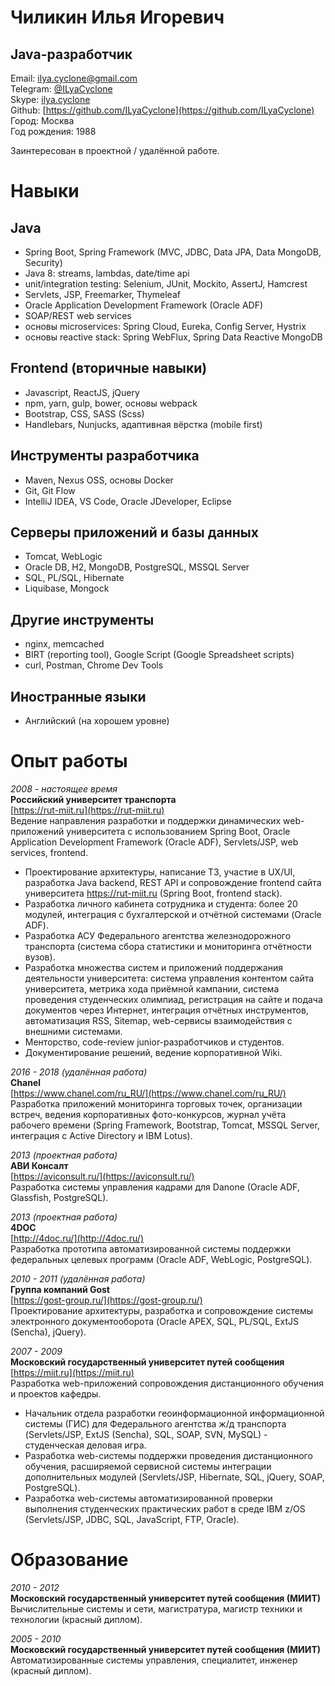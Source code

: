 # Чиликин Илья Игоревич
## Java-разработчик
Email: [ilya.cyclone@gmail.com](mailto:ilya.cyclone@gmail.com)  
Telegram: [@ILyaCyclone](https://t.me/ILyaCyclone)  
Skype: [ilya.cyclone](skype:ilya.cyclone)  
Github: [https://github.com/ILyaCyclone](https://github.com/ILyaCyclone)  
Город: Москва  
Год рождения: 1988

Заинтересован в проектной / удалённой работе.

# Навыки
## Java
- Spring Boot, Spring Framework (MVC, JDBC, Data JPA, Data MongoDB, Security)
- Java 8: streams, lambdas, date/time api
- unit/integration testing: Selenium, JUnit, Mockito, AssertJ, Hamcrest
- Servlets, JSP, Freemarker, Thymeleaf
- Oracle Application Development Framework (Oracle ADF)
- SOAP/REST web services
- основы microservices: Spring Cloud, Eureka, Config Server, Hystrix
- основы reactive stack: Spring WebFlux, Spring Data Reactive MongoDB

## Frontend (вторичные навыки)
- Javascript, ReactJS, jQuery
- npm, yarn, gulp, bower, основы webpack
- Bootstrap, CSS, SASS (Scss)
- Handlebars, Nunjucks, адаптивная вёрстка (mobile first)

## Инструменты разработчика
- Maven, Nexus OSS, основы Docker
- Git, Git Flow
- IntelliJ IDEA, VS Code, Oracle JDeveloper, Eclipse

## Серверы приложений и базы данных
- Tomcat, WebLogic
- Oracle DB, H2, MongoDB, PostgreSQL, MSSQL Server
- SQL, PL/SQL, Hibernate
- Liquibase, Mongock

## Другие инструменты
- nginx, memcached
- BIRT (reporting tool), Google Script (Google Spreadsheet scripts)
- curl, Postman, Chrome Dev Tools

## Иностранные языки
- Английский (на хорошем уровне)

# Опыт работы
_2008 - настоящее время_  
**Российский университет транспорта**  
[https://rut-miit.ru](https://rut-miit.ru)  
Ведение направления разработки и поддержки динамических web-приложений университета с использованием Spring Boot, Oracle Application Development Framework (Oracle ADF), Servlets/JSP, web services, frontend.
- Проектирование архитектуры, написание ТЗ, участие в UX/UI, разработка Java backend, REST API и сопровождение frontend сайта университета https://rut-miit.ru (Spring Boot, frontend stack).
- Разработка личного кабинета сотрудника и студента: более 20 модулей, интеграция с бухгалтерской и отчётной системами (Oracle ADF).
- Разработка АСУ Федерального агентства железнодорожного транспорта (система сбора статистики и мониторинга отчётности вузов).
- Разработка множества систем и приложений поддержания деятельности университета: система управления контентом сайта университета, метрика хода приёмной кампании, система проведения студенческих олимпиад, регистрация на сайте и подача документов через Интернет, интеграция отчётных инструментов, автоматизация RSS, Sitemap, web-сервисы взаимодействия с внешними системами.
- Менторство, code-review junior-разработчиков и студентов.
- Документирование решений, ведение корпоративной Wiki.

_2016 - 2018 (удалённая работа)_  
**Chanel**  
[https://www.chanel.com/ru_RU/](https://www.chanel.com/ru_RU/)  
Разработка приложений мониторинга торговых точек, организации встреч, ведения корпоративных фото-конкурсов, журнал учёта рабочего времени (Spring Framework, Bootstrap, Tomcat, MSSQL Server, интеграция с Active Directory и IBM Lotus).

_2013 (проектная работа)_  
**АВИ Консалт**  
[https://aviconsult.ru/](https://aviconsult.ru/)  
Разработка системы управления кадрами для Danone (Oracle ADF, Glassfish, PostgreSQL).

_2013 (проектная работа)_  
**4DOC**  
[http://4doc.ru/](http://4doc.ru/)  
Разработка прототипа автоматизированной системы поддержки федеральных целевых программ (Oracle ADF, WebLogic, PostgreSQL).

_2010 - 2011 (удалённая работа)_  
**Группа компаний Gost**  
[https://gost-group.ru/](https://gost-group.ru/)  
Проектирование архитектуры, разработка и сопровождение системы электронного документооборота (Oracle APEX, SQL, PL/SQL, ExtJS (Sencha), jQuery).

_2007 - 2009_  
**Московский государственный университет путей сообщения**  
[https://miit.ru](https://miit.ru)  
Разработка web-приложений сопровождения дистанционного обучения и проектов кафедры.
- Начальник отдела разработки геоинформационной информационной системы (ГИС) для Федерального агентства ж/д транспорта (Servlets/JSP, ExtJS (Sencha), SQL, SOAP, SVN, MySQL) - студенческая деловая игра.
- Разработка web-системы поддержки проведения дистанционного обучения, расширяемой сервисной системы интеграции дополнительных модулей (Servlets/JSP, Hibernate, SQL, jQuery, SOAP, PostgreSQL).
- Разработка web-системы автоматизированной проверки выполнения студенческих практических работ в среде IBM z/OS (Servlets/JSP, JDBC, SQL, JavaScript, FTP, Oracle).

# Образование
_2010 - 2012_  
**Московский государственный университет путей сообщения (МИИТ)**  
Вычислительные системы и сети, магистратура, магистр техники и технологии (красный диплом).

_2005 - 2010_  
**Московский государственный университет путей сообщения (МИИТ)**  
Автоматизированные системы управления, специалитет, инженер (красный диплом).